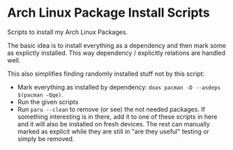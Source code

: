 # Arch Linux Package Install Scripts

Scripts to install my Arch Linux Packages.

The basic idea is to install everything as a dependency and then mark some as explictly installed.
This way dependency / explicitly relations are handled well.

This also simplifies finding randomly installed stuff not by this script:

- Mark everything as installed by dependency:
  `doas pacman -D --asdeps $(pacman -Qqe)`.
- Run the given scripts
- Run `paru --clean` to remove (or see) the not needed packages.
  If something interesting is in there, add it to one of these scripts in here and it will also be installed on fresh devices.
  The rest can manually marked as explicit while they are still in "are they useful" testing or simply be removed.
